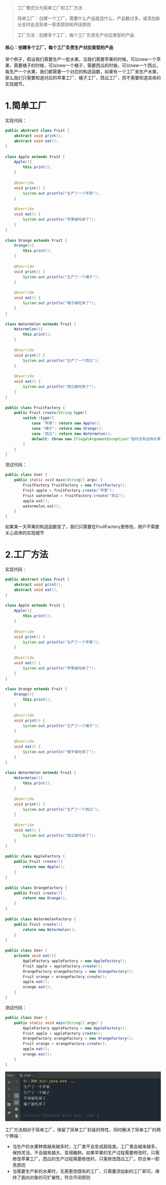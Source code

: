 > 工厂模式分为简单工厂和工厂方法
>
> 简单工厂：创建一个工厂，需要什么产品就造什么，产品数过多，或添加新分支时会违背单一职责原则和开闭原则
>
> 工厂方法：创建多个工厂，每个工厂负责生产对应类型的产品

#### 核心：创建多个工厂，每个工厂负责生产对应类型的产品
举个例子，假设我们需要生产一批水果，当我们需要苹果的时候，可以new一个苹果，需要橘子的时候，可以new一个橘子，需要西瓜的时候，可以new一个西瓜，每生产一个水果，我们都需要一个对应的构造函数，如果有一个工厂来生产水果，那么我们只需要知道对应的苹果工厂、橘子工厂、西瓜工厂，而不需要知道具体的实现细节。

# 1.简单工厂

实现代码：
```java
public abstract class Fruit {
    abstract void print();
    abstract void eat();
}

class Apple extends Fruit {
    Apple(){
        this.print();
    }

    @Override
    void print() {
        System.out.println("生产了一个苹果");
    }

    @Override
    void eat() {
        System.out.println("苹果被吃掉了");
    }
}

class Orange extends Fruit {
    Orange(){
        this.print();
    }

    @Override
    void print() {
        System.out.println("生产了一个橘子");
    }

    @Override
    void eat() {
        System.out.println("橘子被吃掉了");
    }
}

class Watermelon extends Fruit {
    Watermelon(){
        this.print();
    }

    @Override
    void print() {
        System.out.println("生产了一个西瓜");
    }

    @Override
    void eat() {
        System.out.println("西瓜被吃掉了");
    }
}

public class FruitFactory {
    public Fruit create(String type){
        switch (type){
            case "苹果": return new Apple();
            case "橘子": return new Orange();
            case "西瓜": return new Watermelon();
            default: throw new IllegalArgumentException("暂时没有这种水果");
        }
    }
}
```
测试代码：

```java
public class User {
    public static void main(String[] args) {
        FruitFactory fruitFactory = new FruitFactory();
        Fruit apple = fruitFactory.create("苹果");
        Fruit watermelon = fruitFactory.create("西瓜");
        apple.eat();
        watermelon.eat();
    }
}
```

如果某一天苹果的构造函数变了，我们只需要在FruitFactory里修改，用户不需要关心具体的实现细节

# 2.工厂方法

实现代码：
```java
public abstract class Fruit {
    abstract void print();
    abstract void eat();
}

class Apple extends Fruit {
    Apple(){
        this.print();
    }

    @Override
    void print() {
        System.out.println("生产了一个苹果");
    }

    @Override
    void eat() {
        System.out.println("苹果被吃掉了");
    }
}

class Orange extends Fruit {
    Orange(){
        this.print();
    }

    @Override
    void print() {
        System.out.println("生产了一个橘子");
    }

    @Override
    void eat() {
        System.out.println("橘子被吃掉了");
    }
}

class Watermelon extends Fruit {
    Watermelon(){
        this.print();
    }

    @Override
    void print() {
        System.out.println("生产了一个西瓜");
    }

    @Override
    void eat() {
        System.out.println("西瓜被吃掉了");
    }
}

public class AppleFactory {
    public Fruit create(){
        return new Apple();
    }
}

public class OrangeFactory {
    public Fruit create(){
        return new Orange();
    }
}

public class WatermelonFactory {
    public Fruit create(){
        return new Watermelon();
    }
}

public class User {
    private void eat(){
        AppleFactory appleFactory = new AppleFactory();
        Fruit apple = appleFactory.create();
        OrangeFactory orangeFactory = new OrangeFactory();
        Fruit orange = orangeFactory.create();
        apple.eat();
        orange.eat();
    }
}

```

测试代码：

```java
public class User {
    public static void main(String[] args) {
        AppleFactory appleFactory = new AppleFactory();
        Fruit apple = appleFactory.create();
        OrangeFactory orangeFactory = new OrangeFactory();
        Fruit orange = orangeFactory.create();
        apple.eat();
        orange.eat();
    }
}
```

![1685367678484](2.工场模式.assets/1685367678484.png)

工厂方法相对于简单工厂，保留了简单工厂封装的特性，同时解决了简单工厂的两个弊端：

- 当生产的水果种类越来越多时，工厂类不会变成超级类。工厂类会越来越多，保持灵活。不会越来越大、变得臃肿。如果苹果的生产过程需要修改时，只需修改苹果工厂。西瓜的生产过程需要修改时，只需修改西瓜工厂。符合单一职责原则
- 当需要生产新的水果时，无需更改既有的工厂，只需要添加新的工厂即可。保持了面向对象的可扩展性，符合开闭原则 

